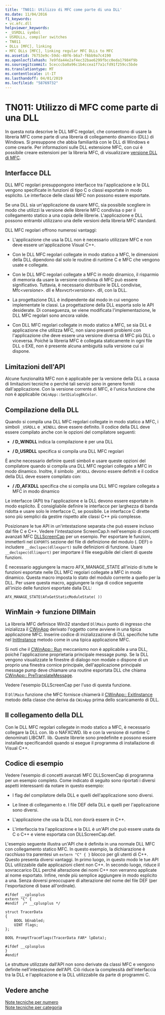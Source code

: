 ```yaml
---
title: 'TN011: Utilizzo di MFC come parte di una DLL'
ms.date: 11/04/2016
f1_keywords:
- vc.mfc.dll
helpviewer_keywords:
- _USRDLL symbol
- USRDLLs, compiler switches
- TN011
- DLLs [MFC], linking
- MFC DLLs [MFC], linking regular MFC DLLs to MFC
ms.assetid: 76753e9c-59dc-40f6-b6a7-f6bb9a7c4190
ms.openlocfilehash: 7e9fda44e2af4ec32bae6299fbcc0eda17984f9b
ms.sourcegitcommit: 5cecccba0a96c1b4ccea1f7a1cfd91f259cc5bde
ms.translationtype: MT
ms.contentlocale: it-IT
ms.lasthandoff: 04/01/2019
ms.locfileid: "58769732"
---
```

# <a name="tn011-using-mfc-as-part-of-a-dll"></a>TN011: Utilizzo di MFC come parte di una DLL

In questa nota descrive le DLL MFC regolari, che consentono di usare la libreria MFC come parte di una libreria di collegamento dinamico (DLL) di Windows. Si presuppone che abbia familiarità con le DLL di Windows e come crearle. Per informazioni sulle DLL estensione MFC, con cui è possibile creare estensioni per la libreria MFC, di visualizzare [versione DLL di MFC](../mfc/tn033-dll-version-of-mfc.md).

## <a name="dll-interfaces"></a>Interfacce DLL

DLL MFC regolari presuppongono interfacce tra l'applicazione e le DLL vengono specificate in funzioni di tipo C o classi esportate in modo esplicito. Le interfacce delle classi MFC non possono essere esportate.

Se una DLL sia un'applicazione da usare MFC, sia possibile scegliere in modo che utilizzi la versione delle librerie MFC condivisa o per il collegamento statico a una copia delle librerie. L'applicazione e DLL possono entrambi utilizzano una delle versioni della libreria MFC standard.

DLL MFC regolari offrono numerosi vantaggi:

- L'applicazione che usa la DLL non è necessario utilizzare MFC e non deve essere un'applicazione Visual C++.

- Con le DLL MFC regolari collegate in modo statico a MFC, le dimensioni della DLL dipendono dal solo le routine di runtime C e MFC che vengono usate e collegate.

- Con le DLL MFC regolari collegate a MFC in modo dinamico, il risparmio di memoria da usare la versione condivisa di MFC può essere significativo. Tuttavia, è necessario distribuire le DLL condivise, Mfc\<*versione*>. dll e Msvvcrt\<*versione*>. dll, con la DLL.

- La progettazione DLL è indipendente dal modo in cui vengono implementate le classi. La progettazione della DLL esporta solo le API desiderate. Di conseguenza, se viene modificata l'implementazione, le DLL MFC regolari sono ancora valide.

- Con DLL MFC regolari collegate in modo statico a MFC, se sia DLL e applicazione che utilizza MFC, non siano presenti problemi con l'applicazione che deve essere una versione diversa di MFC più DLL o viceversa. Poiché la libreria MFC è collegata staticamente in ogni file DLL o EXE, non è presente alcuna ambiguità sulla versione cui si dispone.

## <a name="api-limitations"></a>Limitazioni dell'API

Alcune funzionalità MFC non è applicabile per la versione della DLL a causa di limitazioni tecniche o perché tali servizi sono in genere forniti dall'applicazione. Con la versione corrente di MFC, è l'unica funzione che non è applicabile `CWinApp::SetDialogBkColor`.

## <a name="building-your-dll"></a>Compilazione della DLL

Quando si compila una DLL MFC regolari collegate in modo statico a MFC, i simboli `_USRDLL` e `_WINDLL` deve essere definito. Il codice della DLL deve essere compilato anche con le opzioni del compilatore seguenti:

- **/ D_WINDLL** indica la compilazione è per una DLL

- **/ D_USRDLL** specifica si compila una DLL MFC regolari

È anche necessario definire questi simboli e usare queste opzioni del compilatore quando si compila una DLL MFC regolari collegate a MFC in modo dinamico. Inoltre, il simbolo `_AFXDLL` devono essere definiti e il codice della DLL deve essere compilato con:

- **/ /D_AFXDLL** specifica che si compila una DLL MFC regolare collegata a MFC in modo dinamico

Le interfacce (API) tra l'applicazione e la DLL devono essere esportate in modo esplicito. È consigliabile definire le interfacce per larghezza di banda ridotta e usare solo le interfacce C, se possibile. Le interfacce C dirette sono più semplici da gestire rispetto alle classi C++ più complesse.

Posizionare le tue API in un'intestazione separata che può essere incluso dal file C e C++. Vedere l'intestazione ScreenCap.h nell'esempio di concetti avanzati MFC [DLLScreenCap](../overview/visual-cpp-samples.md) per un esempio. Per esportare le funzioni, immetterli nel `EXPORTS` sezione del file di definizione del modulo (. DEF) o includere `__declspec(dllexport)` sulle definizioni di funzione. Usare `__declspec(dllimport)` per importare il file eseguibile del client di queste funzioni.

È necessario aggiungere la macro AFX_MANAGE_STATE all'inizio di tutte le funzioni esportate nelle DLL MFC regolari collegate a MFC in modo dinamico. Questa macro imposta lo stato del modulo corrente a quello per la DLL. Per usare questa macro, aggiungere la riga di codice seguente all'inizio delle funzioni esportate dalla DLL:

`AFX_MANAGE_STATE(AfxGetStaticModuleState( ))`

## <a name="winmain---dllmain"></a>WinMain -> funzione DllMain

La libreria MFC definisce Win32 standard `DllMain` punto di ingresso che inizializza il [CWinApp](../mfc/reference/cwinapp-class.md) derivato l'oggetto come avviene in una tipica applicazione MFC. Inserire codice di inizializzazione di DLL specifiche tutte nel [InitInstance](../mfc/reference/cwinapp-class.md#initinstance) metodo come in una tipica applicazione MFC.

Si noti che il [CWinApp:: Run](../mfc/reference/cwinapp-class.md#run) meccanismo non è applicabile a una DLL, poiché l'applicazione proprietaria principale message pump. Se la DLL vengono visualizzate le finestre di dialogo non modale o dispone di un proprio una finestra cornice principale, dell'applicazione principale message pump deve chiamare una routine esportata DLL che chiama [CWinApp:: PreTranslateMessage](../mfc/reference/cwinapp-class.md#pretranslatemessage).

Vedere l'esempio DLLScreenCap per l'uso di questa funzione.

Il `DllMain` funzione che MFC fornisce chiamerà il [CWinApp:: ExitInstance](../mfc/reference/cwinapp-class.md#exitinstance) metodo della classe che deriva da `CWinApp` prima dello scaricamento di DLL.

## <a name="linking-your-dll"></a>Il collegamento della DLL

Con le DLL MFC regolari collegate in modo statico a MFC, è necessario collegare la DLL con. lib o NAFXCWD. lib e con la versione di runtime C denominati LIBCMT. lib. Queste librerie sono predefinite e possono essere installate specificandoli quando si esegue il programma di installazione di Visual C++.

## <a name="sample-code"></a>Codice di esempio

Vedere l'esempio di concetti avanzati MFC DLLScreenCap di programma per un esempio completo. Come indicato di seguito sono riportati i diversi aspetti interessanti da notare in questo esempio:

- I flag del compilatore della DLL e quelli dell'applicazione sono diversi.

- Le linee di collegamento e. I file DEF della DLL e quelli per l'applicazione sono diversi.

- L'applicazione che usa la DLL non dovrà essere in C++.

- L'interfaccia tra l'applicazione e la DLL è un'API che può essere usata da C o C++ e viene esportata con DLLScreenCap.def.

L'esempio seguente illustra un'API che è definita in una normale DLL MFC con collegamento statico MFC. In questo esempio, la dichiarazione è racchiuso tra parentesi un `extern "C" { }` blocco per gli utenti di C++. Questo presenta diversi vantaggi. In primo luogo, in questo modo le tue API DLL utilizzabile dalle applicazioni client non C++. In secondo luogo, riduce il sovraccarico DLL perché alterazione dei nomi C++ non verranno applicate al nome esportato. Infine, rende più semplice aggiungere in modo esplicito a una. Senza doversi preoccupare di alterazione del nome del file DEF (per l'esportazione di base all'ordinale).

```
#ifdef __cplusplus
extern "C" {
#endif  /* __cplusplus */

struct TracerData
{
    BOOL bEnabled;
    UINT flags;
};

BOOL PromptTraceFlags(TracerData FAR* lpData);

#ifdef __cplusplus
}
#endif
```

Le strutture utilizzate dall'API non sono derivate da classi MFC e vengono definite nell'intestazione dell'API. Ciò riduce la complessità dell'interfaccia tra la DLL e l'applicazione e la DLL utilizzabile da parte di programmi C.

## <a name="see-also"></a>Vedere anche

[Note tecniche per numero](../mfc/technical-notes-by-number.md)<br/>
[Note tecniche per categoria](../mfc/technical-notes-by-category.md)
